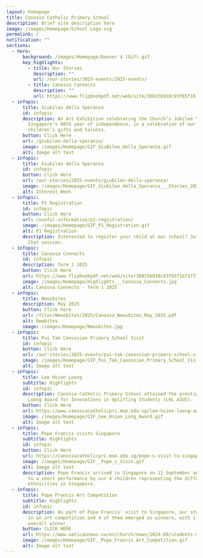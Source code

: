 ```yaml
---
layout: homepage
title: Canossa Catholic Primary School
description: Brief site description here
image: /images/Homepage/School Logo.svg
permalink: /
notification: ""
sections:
  - hero:
      background: /images/Homepage/Banner 4 (Gif).gif
      key_highlights:
        - title: Our Stories
          description: ""
          url: /our-stories/2025-events/2025-events/
        - title: Canossa Connects
          description: ""
          url: https://www.flipbookpdf.net/web/site/36015b910c93f65f1b71731fe979206e79f92af6202504.pdf.html
  - infopic:
      title: Giubileo della Speranza
      id: infopic
      description: An Art Exhibition celebrating the Church’s Jubilee Year of Hope and
        Singapore’s 60th year of independence, is a celebration of our
        children’s gifts and talents.
      button: Click Here
      url: /giubileo-della-speranza/
      image: /images/Homepage/GIF_GiuBileo_della_Speranza.gif
      alt: Image alt text
  - infopic:
      title: Giubileo della Speranza
      id: infopic
      button: Click Here
      url: /our-stories/2025-events/giubileo-della-speranza/
      image: /images/Homepage/GIF_Giubileo_della_Speranza___Stories_2025.gif
      alt: Interest Week
  - infopic:
      title: P1 Registration
      id: infopic
      button: Click Here
      url: /useful-information/p1-registration/
      image: /images/Homepage/GIF_P1_Registration.gif
      alt: P1 Registration
      description: Interested to register your child at our school? Join us for a Chit
        Chat session.
  - infopic:
      title: Canossa Connects
      id: infopic
      description: Term 1 2025
      button: Click Here
      url: https://www.flipbookpdf.net/web/site/36015b910c93f65f1b71731fe979206e79f92af6202504.pdf.html
      image: /images/Homepage/Highlights___Canossa_Connects.jpg
      alt: Canossa Connects - Term 1 2025
  - infopic:
      title: Newsbites
      description: May 2025
      button: Click here
      url: /files/Newsbites/2025/Canossa_Newsbites_May_2025.pdf
      alt: Newbites
      image: /images/Homepage/Newsbites.jpg
  - infopic:
      title: Pui Tak Canossian Primary School Visit
      id: infopic
      button: Click Here
      url: /our-stories/2025-events/pui-tak-canossian-primary-school-visit/
      image: /images/Homepage/GIF_Pui_Tak_Canossian_Primary_School_Visit_2025.gif
      alt: Image alt text
  - infopic:
      title: Lee Hsien Loong
      subtitle: Highlights
      id: infopic
      description: Canossa Catholic Primary School attained the prestigious Lee Hsien
        Loong Award for Innovations in Uplifting Students (LHL AIUS).
      button: Click Here
      url: https://www.canossacatholicpri.moe.edu.sg/lee-hsien-loong-award/
      image: /images/Homepage/GIF_Lee_Hsien_Long_Award.gif
      alt: Image alt text
  - infopic:
      title: Pope Francis visits Singapore
      subtitle: Highlights
      id: infopic
      button: Click Here
      url: https://canossacatholicpri.moe.edu.sg/pope-s-visit-to-singapore/
      image: /images/Homepage/GIF__Pope_s_Visit.gif
      alt: Image alt text
      description: Pope Francis arrived in Singapore on 11 September and was treated
        to a short performance by our 4 children representing the different
        ethnicities in Singapore.
  - infopic:
      title: Pope Francis Art Competition
      subtitle: Highlights
      id: infopic
      description: As part of Pope Francis' visit to Singapore, our students took part
        in an art competition and 4 of them emerged as winners, with 1 child the
        overall winner.
      button: CLICK HERE
      url: https://www.vaticannews.va/en/church/news/2024-09/students-greets-pope-francis-singapore-art.html?fbclid=IwZXh0bgNhZW0CMTEAAR0ADBW0z4JM_QXllj3Y9Ys6lwCdS-q348NNQ4AmO2IYI0NamR6dB0qILLw_aem_Ux7xeAPuYi8JZWQWTsXu7A&ai=
      image: /images/Homepage/GIF__Pope_Francis_Art_Competition.gif
      alt: Image alt text
---
```

